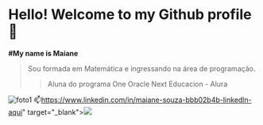 # Hello! Welcome to my Github profile 👋
**#My name is Maiane**

>Sou formada em Matemática e ingressando na área de programação. 
>
>>Aluna do programa One Oracle Next Educacion - Alura


![foto1](https://github.com/user-attachments/assets/d5c40085-5532-4c69-a89e-e5fd842a95ab)
📫https://www.linkedin.com/in/maiane-souza-bbb02b4b-linkedln-aqui" target="_blank"><img loading="lazy" src="https://img.shields.io/badge/-LinkedIn-%230077B5?style=for-the-badge&logo=linkedin&logoColor=white" target="_blank"></a> 







